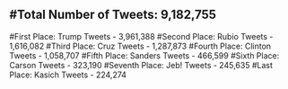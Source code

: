 #Total Number of Tweets: 9,182,755 
---
#First Place: Trump Tweets - 3,961,388
#Second Place: Rubio Tweets - 1,616,082
#Third Place: Cruz Tweets - 1,287,873
#Fourth Place: Clinton Tweets - 1,058,707
#Fifth Place: Sanders Tweets - 466,599
#Sixth Place: Carson Tweets - 323,190
#Seventh Place: Jeb! Tweets - 245,635
#Last Place: Kasich Tweets - 224,274
